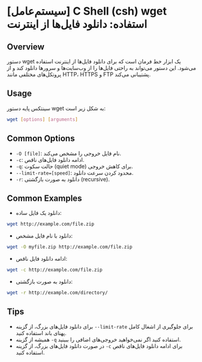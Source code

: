 # [سیستم‌عامل] C Shell (csh) wget استفاده: دانلود فایل‌ها از اینترنت

## Overview
دستور wget یک ابزار خط فرمان است که برای دانلود فایل‌ها از اینترنت استفاده می‌شود. این دستور می‌تواند به راحتی فایل‌ها را از وب‌سایت‌ها و سرورها دانلود کند و از پروتکل‌های مختلفی مانند HTTP، HTTPS و FTP پشتیبانی می‌کند.

## Usage
سینتکس پایه دستور wget به شکل زیر است:

```bash
wget [options] [arguments]
```

## Common Options
- `-O [file]`: نام فایل خروجی را مشخص می‌کند.
- `-c`: ادامه دانلود فایل‌های ناقص.
- `-q`: حالت سکوت (quiet mode) برای کاهش خروجی.
- `--limit-rate=[speed]`: محدود کردن سرعت دانلود.
- `-r`: دانلود به صورت بازگشتی (recursive).

## Common Examples
- دانلود یک فایل ساده:
```bash
wget http://example.com/file.zip
```

- دانلود با نام فایل مشخص:
```bash
wget -O myfile.zip http://example.com/file.zip
```

- ادامه دانلود فایل ناقص:
```bash
wget -c http://example.com/file.zip
```

- دانلود به صورت بازگشتی:
```bash
wget -r http://example.com/directory/
```

## Tips
- برای دانلود فایل‌های بزرگ، از گزینه `--limit-rate` برای جلوگیری از اشغال کامل پهنای باند استفاده کنید.
- همیشه از گزینه `-q` استفاده کنید اگر نمی‌خواهید خروجی‌های اضافی را ببینید.
- در صورت دانلود فایل‌های بزرگ، از گزینه `-c` برای ادامه دانلود فایل‌های ناقص استفاده کنید.